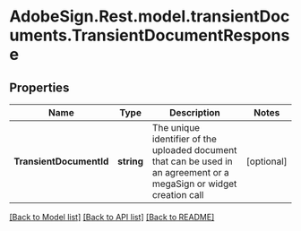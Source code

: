 # AdobeSign.Rest.model.transientDocuments.TransientDocumentResponse
## Properties

Name | Type | Description | Notes
------------ | ------------- | ------------- | -------------
**TransientDocumentId** | **string** | The unique identifier of the uploaded document that can be used in an agreement or a megaSign or widget creation call | [optional] 

[[Back to Model list]](../README.md#documentation-for-models) [[Back to API list]](../README.md#documentation-for-api-endpoints) [[Back to README]](../README.md)

